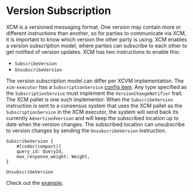 # Version Subscription
XCM is a versioned messaging format. One version may contain more or different instructions than another, so for parties to communicate via XCM, it is important to know which version the other party is using. XCM enables a version subscription model, where parties can subscribe to each other to get notified of version updates. XCM has two instructions to enable this:
- `SubscribeVersion`
- `UnsubscribeVersion`

The version subscription model can differ per XCVM implementation. 
The `xcm-executor` has a `SubscriptionService` [config item](../executor_config/index.md). 
Any type specified as the `SubscriptionService` must implement the `VersionChangeNotifier` trait. 
The XCM pallet is one such implementor.
When the `SubscribeVersion` instruction is sent to a consensus system that uses the XCM pallet as the `SubscriptionService` in the XCM executor, the system will send back its currently `AdvertisedVersion` and will keep the subscribed location up to date when the version changes. 
The subscribed location can unsubscribe to version changes by sending the `UnsubscribeVersion` instruction.

```rust,noplayground
SubscribeVersion {
    #[codec(compact)]
    query_id: QueryId,
    max_response_weight: Weight,
}

UnsubscribeVersion
```

Check out the [example](https://github.com/paritytech/xcm-docs).
